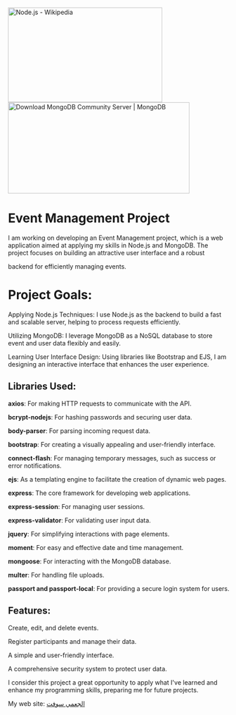 <p algin="center">
  <a href="https://nodejs.org/en" target="_blank">
    <img src="https://upload.wikimedia.org/wikipedia/commons/thumb/d/d9/Node.js_logo.svg/1200px-Node.js_logo.svg.png" jsaction="" class="sFlh5c FyHeAf iPVvYb" style="max-width: 1200px; height: 215px; margin: 0.5px 0px; width: 351px;" alt="Node.js - Wikipedia" jsname="kn3ccd" aria-hidden="false">
  </a>
  <a href="https://www.mongodb.com/" target="_blank">
    <img src="https://s3.amazonaws.com/info-mongodb-com/_com_assets/cms/kuzt9r42or1fxvlq2-Meta_Generic.png" jsaction="" class="sFlh5c FyHeAf iPVvYb" style="max-width: 1200px; height: 207px; margin: 0px; width: 413px;" alt="Download MongoDB Community Server | MongoDB" jsname="kn3ccd" aria-hidden="false">
  </a>
</p>

# Event Management Project

I am working on developing an Event Management project, which is a web application aimed at applying my skills in Node.js and MongoDB. The project focuses on building an attractive user interface and a robust 

backend for efficiently managing events.

# Project Goals:

Applying Node.js Techniques: I use Node.js as the backend to build a fast and scalable server, helping to process requests efficiently.

Utilizing MongoDB: I leverage MongoDB as a NoSQL database to store event and user data flexibly and easily.

Learning User Interface Design: Using libraries like Bootstrap and EJS, I am designing an interactive interface that enhances the user experience.

## Libraries Used:

**axios**: For making HTTP requests to communicate with the API.

**bcrypt-nodejs**: For hashing passwords and securing user data.

**body-parser**: For parsing incoming request data.

**bootstrap**: For creating a visually appealing and user-friendly interface.

**connect-flash**: For managing temporary messages, such as success or error notifications.

**ejs**: As a templating engine to facilitate the creation of dynamic web pages.

**express**: The core framework for developing web applications.

**express-session**: For managing user sessions.

**express-validator**: For validating user input data.

**jquery**: For simplifying interactions with page elements.

**moment**: For easy and effective date and time management.

**mongoose**: For interacting with the MongoDB database.

**multer**: For handling file uploads.

**passport and passport-local**: For providing a secure login system for users.

## Features:

Create, edit, and delete events.

Register participants and manage their data.

A simple and user-friendly interface.

A comprehensive security system to protect user data.

I consider this project a great opportunity to apply what I've learned and enhance my programming skills, preparing me for future projects.

My web site: <a href="https://algameisoft.66ghz.com/" target="_blank">الجعمي سوفت</a>
